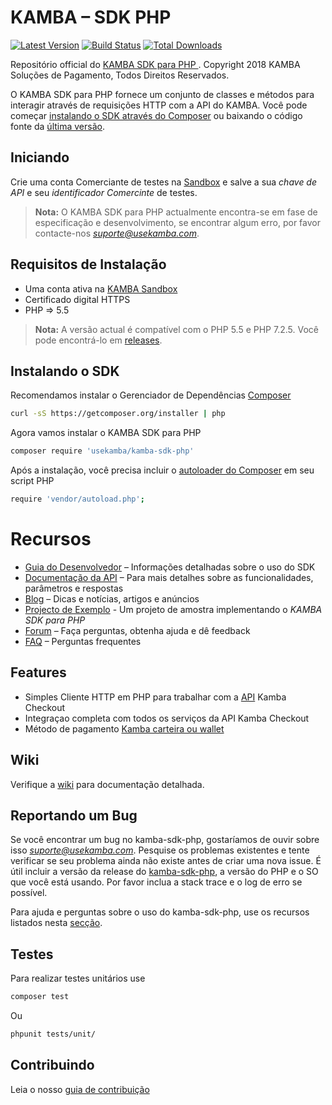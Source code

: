 # KAMBA – SDK PHP

[![Latest Version](https://img.shields.io/github/release/UseKamba/kamba-sdk-php.svg?style=flat-square)](https://github.com/UseKamba/kamba-sdk-php/releases)
[![Build Status](https://img.shields.io/travis/UseKamba/kamba-sdk-php.svg?style=flat-square)](https://travis-ci.org/UseKamba/kamba-sdk-php)
[![Total Downloads](https://img.shields.io/packagist/dt/UseKamba/kamba-sdk-php.svg?style=flat-square)](https://packagist.org/packages/UseKamba/kamba-sdk-php)

Repositório official do [KAMBA SDK para PHP ](https://docs.usekamba.com/sdk-for-php)
. Copyright 2018 KAMBA Soluções de Pagamento, Todos Direitos Reservados.

O KAMBA SDK para PHP fornece um conjunto de classes e métodos para interagir através de requisições HTTP com a API do KAMBA. Você pode começar [instalando o SDK através do Composer](https://github.com/UseKamba/kamba-sdk-php#instalando-o-sdk) ou baixando o código fonte da [última versão](https://github.com/UseKamba/kamba-sdk-php/releases).

## Iniciando

Crie uma conta Comerciante de testes na [Sandbox](https://comerciante.usekamba.com/ "Conta para Comerciante") e salve a sua *chave de API* e seu *identificador Comercinte* de testes.

>**Nota:** O KAMBA SDK para PHP actualmente encontra-se em fase de especificação e desenvolvimento, se encontrar algum erro, por favor contacte-nos *suporte@usekamba.com*.

## Requisitos de Instalação

* Uma conta ativa na [KAMBA Sandbox](https://comerciante.usekamba.com/ "Conta para Comerciante")
* Certificado digital HTTPS
* PHP => 5.5

>**Nota:** A versão actual é compatível com o PHP 5.5 e PHP 7.2.5. Você pode encontrá-lo em [releases](https://github.com/UseKamba/kamba-sdk-php/releases).

## Instalando o SDK
Recomendamos instalar o Gerenciador de Dependências [Composer](https://getcomposer.org/)

```sh
curl -sS https://getcomposer.org/installer | php
```
Agora vamos instalar o KAMBA SDK para PHP
```sh
composer require 'usekamba/kamba-sdk-php'
```
Após a instalação, você precisa incluir o [autoloader do Composer](https://getcomposer.org/doc/04-schema.md#psr-4 "PSR-4") em seu script PHP

```sh
require 'vendor/autoload.php';
```

# Recursos

* [Guia do Desenvolvedor](https://github.com/UseKamba/kamba-sdk-php/wiki) – Informações  detalhadas sobre o uso do SDK
* [Documentação da API](https://docs.usekamba.com/) – Para mais detalhes sobre as funcionalidades, parâmetros e respostas
* [Blog](https://medium.com/@usekamba) – Dicas e notícias, artigos e anúncios
* [Projecto de Exemplo]() - Um projeto de amostra implementando o *KAMBA SDK para PHP*
* [Forum](https://web.facebook.com/profile.php?id=1610007159310233&ref=br_rs) – Faça perguntas, obtenha ajuda e dê feedback
* [FAQ](http://usekamba.com/perguntas-frequentes) – Perguntas frequentes

## Features

* Simples Cliente HTTP em PHP para trabalhar com a [API](https://docs.usekamba.com/) Kamba Checkout
* Integraçao completa com todos os serviços da API Kamba Checkout
* Método de pagamento [Kamba carteira ou wallet](http://usekamba.com/perguntas-frequentes#carteira)

## Wiki

Verifique a [wiki](https://github.com/UseKamba/kamba-sdk-php/wiki "Guia do Desenvolvedor") para documentação detalhada.

## Reportando um Bug

Se você encontrar um bug no kamba-sdk-php, gostaríamos de ouvir sobre isso *suporte@usekamba.com*. Pesquise os problemas existentes e tente verificar se seu problema ainda não existe antes de criar uma nova issue. É útil incluir a versão da release do [kamba-sdk-php](https://github.com/UseKamba/kamba-sdk-php/releases "Versões do KAMBA SDK PHP"), a versão do PHP e o SO que você está usando. Por favor inclua a stack trace e o log de erro se possível.

Para ajuda e perguntas sobre o uso do kamba-sdk-php, use os recursos listados nesta [secção](https://github.com/UseKamba/kamba-sdk-php#recursos).

## Testes

Para realizar testes unitários use
```sh
composer test
```
Ou

```sh
phpunit tests/unit/
```

## Contribuindo

Leia o nosso [guia de contribuição](https://github.com/UseKamba/kamba-sdk-php/CONTRIBUTING.md)

